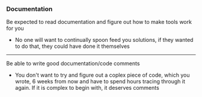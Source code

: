 ### Documentation
Be expected to read documentation and figure out how to make tools work for you
- No one will want to continually spoon feed you solutions, if they wanted to do that, they could have done it themselves
--- 
Be able to write good documentation/code comments
- You don't want to try and figure out a coplex piece of code, which you wrote, 6 weeks from now and have to spend hours tracing through it again.  If it is complex to begin with, it deserves comments 